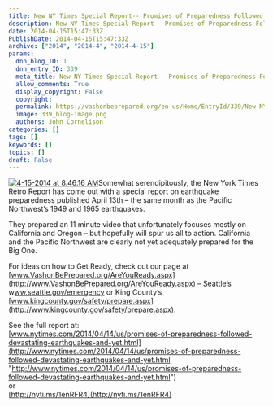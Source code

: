 ```yaml
---
title: New NY Times Special Report-- Promises of Preparedness Followed Devastating Earthquakes. And Yet.
description: New NY Times Special Report-- Promises of Preparedness Followed Devastating Earthquakes. And Yet.
date: 2014-04-15T15:47:33Z
PublishDate: 2014-04-15T15:47:33Z
archive: ["2014", "2014-4", "2014-4-15"]
params:
  dnn_blog_ID: 1
  dnn_entry_ID: 339
  meta_title: New NY Times Special Report-- Promises of Preparedness Followed Devastating Earthquakes. And Yet.
  allow_comments: True
  display_copyright: False
  copyright:
  permalink: https://vashonbeprepared.org/en-us/Home/EntryId/339/New-NY-Times-Special-Report-Promises-of-Preparedness-Followed-Devastating-Earthquakes-And-Yet
  image: 339_blog-image.png
  authors: John Cornelison
categories: []
tags: []
keywords: []
topics: []
draft: False
---
```


[![4-15-2014 at 8.46.16 AM](./images/339/f2d4357536a8_637E-4-15-2014_at_8.46.16_AM_thumb.jpg "4-15-2014 at 8.46.16 AM")](./images/339/f2d4357536a8_637E-4-15-2014_at_8.46.16_AM_2.jpg)Somewhat serendipitously, the New York Times Retro Report has come out with a special report on earthquake preparedness published April 13th – the same month as the Pacific Northwest’s 1949 and 1965 earthquakes.

They prepared an 11 minute video that unfortunately focuses mostly on California and Oregon – but hopefully will spur us all to action. California and the Pacific Northwest are clearly not yet adequately prepared for the Big One.

For ideas on how to Get Ready, check out our page at [www.VashonBePrepared.org/AreYouReady.aspx](http://www.VashonBePrepared.org/AreYouReady.aspx) – Seattle’s w[ww.seattle.gov/emergency](http://www.seattle.gov/emergency) or King County’s [www.kingcounty.gov/safety/prepare.aspx](http://www.kingcounty.gov/safety/prepare.aspx).

See the full report at:  
[www.nytimes.com/2014/04/14/us/promises-of-preparedness-followed-devastating-earthquakes-and-yet.html](http://www.nytimes.com/2014/04/14/us/promises-of-preparedness-followed-devastating-earthquakes-and-yet.html "http://www.nytimes.com/2014/04/14/us/promises-of-preparedness-followed-devastating-earthquakes-and-yet.html")  
or  
[http://nyti.ms/1enRFR4](http://nyti.ms/1enRFR4)

